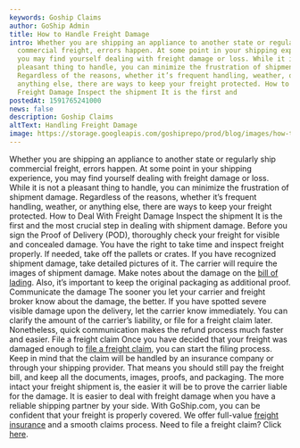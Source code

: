 ```yaml
---
keywords: Goship Claims
author: GoShip Admin
title: How to Handle Freight Damage
intro: Whether you are shipping an appliance to another state or regularly ship
  commercial freight, errors happen. At some point in your shipping experience,
  you may find yourself dealing with freight damage or loss. While it is not a
  pleasant thing to handle, you can minimize the frustration of shipment damage.
  Regardless of the reasons, whether it’s frequent handling, weather, or
  anything else, there are ways to keep your freight protected. How to Deal With
  Freight Damage Inspect the shipment It is the first and
postedAt: 1591765241000
news: false
description: Goship Claims
altText: Handling Freight Damage
image: https://storage.googleapis.com/goshiprepo/prod/blog/images/how-to-handle-freight-damage.jpg
---
```

Whether you are shipping an appliance to another state or regularly ship commercial freight, errors happen. At some point in your shipping experience, you may find yourself dealing with freight damage or loss. While it is not a pleasant thing to handle, you can minimize the frustration of shipment damage. Regardless of the reasons, whether it’s frequent handling, weather, or anything else, there are ways to keep your freight protected. How to Deal With Freight Damage Inspect the shipment It is the first and the most crucial step in dealing with shipment damage. Before you sign the Proof of Delivery (POD), thoroughly check your freight for visible and concealed damage. You have the right to take time and inspect freight properly. If needed, take off the pallets or crates. If you have recognized shipment damage, take detailed pictures of it. The carrier will require the images of shipment damage. Make notes about the damage on the [bill of lading](https://www.plslogistics.com/blog/what-is-bill-of-lading/). Also, it’s important to keep the original packaging as additional proof. Communicate the damage The sooner you let your carrier and freight broker know about the damage, the better. If you have spotted severe visible damage upon the delivery, let the carrier know immediately. You can clarify the amount of the carrier’s liability, or file for a freight claim later. Nonetheless, quick communication makes the refund process much faster and easier. File a freight claim Once you have decided that your freight was damaged enough to [file a freight claim](https://www.goship.com/blog/how-to-file-a-freight-claim/), you can start the filing process. Keep in mind that the claim will be handled by an insurance company or through your shipping provider. That means you should still pay the freight bill, and keep all the documents, images, proofs, and packaging. The more intact your freight shipment is, the easier it will be to prove the carrier liable for the damage. It is easier to deal with freight damage when you have a reliable shipping partner by your side. With GoShip.com, you can be confident that your freight is properly covered. We offer full-value [freight insurance](https://www.goship.com/shipping-services/freight-insurance/) and a smooth claims process. Need to file a freight claim? Click [here](https://www.goship.com/claims).
